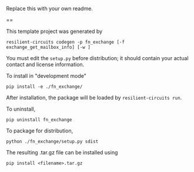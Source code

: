 Replace this with your own readme.

==

This template project was generated by

    resilient-circuits codegen -p fn_exchange [-f exchange_get_mailbox_info] [-w ]


You must edit the `setup.py` before distribution;
it should contain your actual contact and license information.

To install in "development mode"

    pip install -e ./fn_exchange/

After installation, the package will be loaded by `resilient-circuits run`.


To uninstall,

    pip uninstall fn_exchange


To package for distribution,

    python ./fn_exchange/setup.py sdist

The resulting .tar.gz file can be installed using

    pip install <filename>.tar.gz
